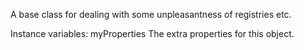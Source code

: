 A base class for dealing with some unpleasantness of registries etc.

Instance variables:
	myProperties	<TObjectProperties>	The extra properties for this object.
